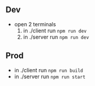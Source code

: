 ## Dev

- open 2 terminals
  1.  in ./client run `npm run dev`
  2.  in ./server run `npm run dev`

## Prod

- in ./client run `npm run build`
- in ./server run `npm run start`
